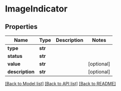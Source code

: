 # ImageIndicator

## Properties
Name | Type | Description | Notes
------------ | ------------- | ------------- | -------------
**type** | **str** |  | 
**status** | **str** |  | 
**value** | **str** |  | [optional] 
**description** | **str** |  | [optional] 

[[Back to Model list]](../README.md#documentation-for-models) [[Back to API list]](../README.md#documentation-for-api-endpoints) [[Back to README]](../README.md)


